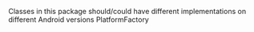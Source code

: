Classes in this package should/could have different implementations on different Android versions
PlatformFactory